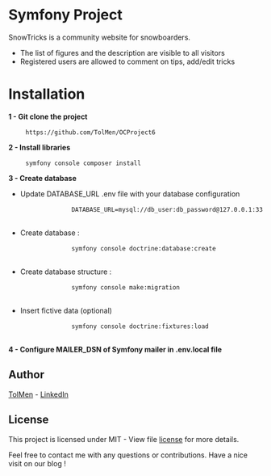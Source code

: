 # Symfony Project

SnowTricks is a community website for snowboarders.
- The list of figures and the description are visible to all visitors
- Registered users are allowed to comment on tips, add/edit tricks

# Installation

<p><strong>1 - Git clone the project</strong></p>
<pre>
    <code>https://github.com/TolMen/OCProject6</code>
</pre>

<p><strong>2 - Install libraries</strong></p>
<pre>
    <code>symfony console composer install</code>
</pre>

<p><strong>3 - Create database</strong></p>
<ul>
    <li>Update DATABASE_URL .env file with your database configuration
        <pre>
            <code>DATABASE_URL=mysql://db_user:db_password@127.0.0.1:3306/db_name</code>
        </pre>
    </li>
    <li>Create database : 
        <pre>
            <code>symfony console doctrine:database:create</code>
        </pre>
    </li>
    <li>Create database structure :
        <pre>
            <code>symfony console make:migration</code>
        </pre>
    </li>
    <li>Insert fictive data (optional)
        <pre>
            <code>symfony console doctrine:fixtures:load</code>
        </pre>
    </li>
</ul>

<p><strong>4 - Configure MAILER_DSN of Symfony mailer in .env.local file</strong></p>

## Author

[TolMen](https://github.com/TolMen) - [LinkedIn](https://www.linkedin.com/in/jessyfrachisse/)

## License

This project is licensed under MIT - View file [license](LICENSE) for more details.

Feel free to contact me with any questions or contributions. Have a nice visit on our blog !
